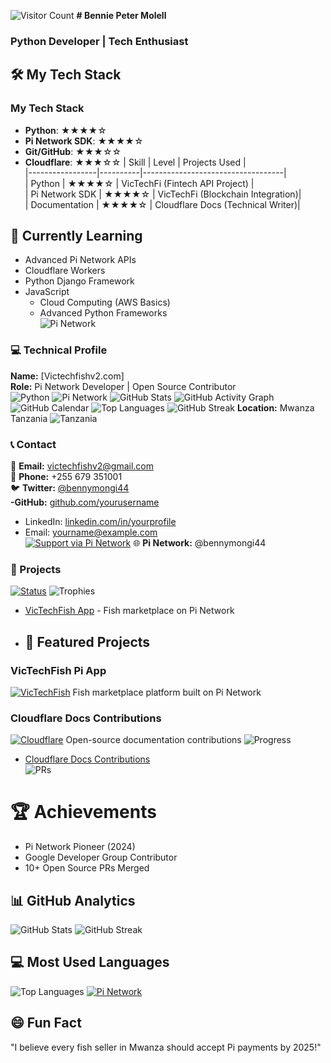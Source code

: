 ![Visitor Count](https://visitor-badge.glitch.me/badge?page_id=benniepeter.benniepeter)
**# Bennie Peter Molell**  
  ### Python Developer | Tech Enthusiast  

## 🛠️ My Tech Stack
### My Tech Stack  
  - **Python**: ★★★★☆  
  - **Pi Network SDK**: ★★★★☆  
  - **Git/GitHub**: ★★★☆☆  
  - **Cloudflare**: ★★★☆☆ 
| Skill           | Level    | Projects Used                     |  
  |-----------------|----------|-----------------------------------|  
  | Python          | ★★★★☆    | VicTechFi (Fintech API Project)   |  
  | Pi Network SDK  | ★★★★☆    | VicTechFi (Blockchain Integration)|  
  | Documentation   | ★★★★☆    | Cloudflare Docs (Technical Writer)|  
## 🌱 Currently Learning
- Advanced Pi Network APIs
- Cloudflare Workers
- Python Django Framework
- JavaScript  
  - Cloud Computing (AWS Basics)  
  - Advanced Python Frameworks   
![Pi Network](https://img.shields.io/badge/Pi_Network-FF9900?logo=pi&logoColor=white)
### 💻 Technical Profile
**Name:** [Victechfishv2.com]  
**Role:** Pi Network Developer | Open Source Contributor  
![Python](https://img.shields.io/badge/Python-3776AB?logo=python&logoColor=white)
![Pi Network](https://img.shields.io/badge/Pi_Network-FF9900?logo=pi&logoColor=white)
![GitHub Stats](https://github-readme-stats.vercel.app/api?username=benniepeter&show_icons=true&theme=dark)
![GitHub Activity Graph](https://github-readme-activity-graph.vercel.app/graph?username=benniepeter&theme=github)
![GitHub Calendar](https://ghchart.rshah.org/benniepeter)
![Top Languages](https://github-readme-stats.vercel.app/api/top-langs/?username=benniepeter&layout=compact&theme=dark)
   ![GitHub Streak](https://streak-stats.demolab.com/?user=benniepeter&theme=dark)
**Location:** Mwanza Tanzania 
![Tanzania](https://img.shields.io/badge/From-Tanzania-1E8449)
### 📞 Contact
📧 **Email:** victechfishv2@gmail.com  
📱 **Phone:** +255 679 351001  
🐦 **Twitter:** [@bennymongi44](https://twitter.com/bennymongi44)  
 **-GitHub:** [github.com/yourusername](https://github.com/yourusername)  
  - LinkedIn: [linkedin.com/in/yourprofile](https://linkedin.com/in/yourprofile)  
  - Email: yourname@example.com  
[![Support via Pi Network](https://img.shields.io/badge/Support-Pi_Network-FF9900)](https://minepi.com/benniepeter)
🌐 **Pi Network:** @bennymongi44
### 🚀 Projects
[![Status](https://img.shields.io/badge/Status-Building_Cool_Stuff-blueviolet)]()
![Trophies](https://github-profile-trophy.vercel.app/?username=benniepeter&margin-w=15&no-frame=true)
- [VicTechFish App](https://victechfish-v2.com) - Fish marketplace on Pi Network
- ## 🌟 Featured Projects
### VicTechFish Pi App
[![VicTechFish](https://img.shields.io/badge/VicTechFish-Pi_Network-FF9900)](https://victechfish-v2.com)
Fish marketplace platform built on Pi Network
### Cloudflare Docs Contributions
[![Cloudflare](https://img.shields.io/badge/Cloudflare-Docs-F38020)](https://github.com/cloudflare/cloudflare-docs)
Open-source documentation contributions
![Progress](https://img.shields.io/badge/Status-In_Development-yellow)
- [Cloudflare Docs Contributions](https://github.com/cloudflare/cloudflare-docs)  
  ![PRs](https://img.shields.io/badge/PRs-2-blue)
# 🏆 Achievements
- Pi Network Pioneer (2024)
- Google Developer Group Contributor
- 10+ Open Source PRs Merged
## 📊 GitHub Analytics
![GitHub Stats](https://github-readme-stats.vercel.app/api?username=benniepeter&show_icons=true&theme=dark)
![GitHub Streak](https://streak-stats.demolab.com/?user=benniepeter&theme=dark)
## 💻 Most Used Languages
![Top Languages](https://github-readme-stats.vercel.app/api/top-langs/?username=benniepeter&layout=compact&theme=dark&hide=html,css)
[![Pi Network](https://img.shields.io/badge/Pi_Network-FF9900?logo=pi&logoColor=white)](https://minepi.com/benniepeter)
## 😄 Fun Fact
"I believe every fish seller in Mwanza should accept Pi payments by 2025!"
